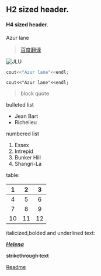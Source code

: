 ## H2 sized header.

#### H4 sized header.



Azur lane

> [百度翻译](https://fanyi.baidu.com/?aldtype=16047#en/zh/azur%20lane)



![JLU](http://www.jlu.edu.cn/images/logo.jpg)





```c++
cout<<"Azur lane"<<endl;
```



`cout<<"Azur lane"<<endl;`



> block quote



bulleted list

- Jean Bart
- Richelieu



numbered list

1. Essex
2. Intrepid
3. Bunker Hill
4. Shangri-La



table:

|  1   |  2   |  3   |
| :--: | :--: | :--: |
|  4   |  5   |  6   |
|  7   |  8   |  9   |
|  10  |  11  |  12  |



italicized,bolded and underlined text:

<u>***Helena***</u>



~~strikethrough text~~







[Readme](README.md)

